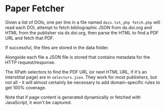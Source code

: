 # Paper Fetcher

Given a list of DOIs, one per line in a file named `dois.txt`, `php fetch.php` will read each DOI, attempt to fetch bibliographic JSON from dx.doi.org and HTML from the publisher via dx.doi.org, then parse the HTML to find a PDF URL and fetch that PDF.

If successful, the files are stored in the data folder.

Alongside each file a JSON file is stored that contains metadata for the HTTP request/response.

The XPath selectors to find the PDF URL (or next HTML URL, if it's an interstitial page) are in `selectors.json`. They work for most publishers, but not all - it will almost certainly be necessary to add domain-specific rules to get 100% coverage.

Note that if page content is generated dynamically or fetched with JavaScript, it won't be captured.